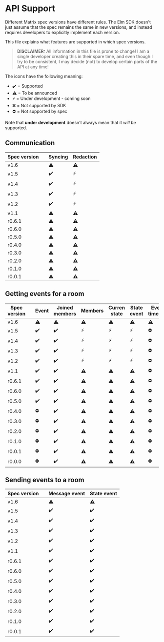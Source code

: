 # API Support

Different Matrix spec versions have different rules. The Elm SDK doesn't just assume that the spec remains the same in new versions, and instead requires developers to explicitly implement each version.

This file explains what features are supported in which spec versions.

> **DISCLAIMER:** All information in this file is prone to change! I am a single developer creating this in their spare time, and even though I try to be consistent, I may decide (not) to develop certain parts of the API at any time!

The icons have the following meaning:

- ✔️ = Supported
- ⚠️ = To be announced
- ⚡ = Under development - coming soon
- ❌ = Not supported by SDK
- ⛔ = Not supported by spec

Note that **under development** doesn't always mean that it _will be_ supported.

## Communication

| **Spec version** |   | Syncing | Redaction |
| ---------------- | - | ------- | --------- |
| v1.6   || ⚠️ | ⚠️ |
| v1.5   || ✔️ | ⚡ |
| v1.4   || ✔️ | ⚡ |
| v1.3   || ✔️ | ⚡ |
| v1.2   || ✔️ | ⚡ |
| v1.1   || ⚠️ | ⚠️ |
| r0.6.1 || ⚠️ | ⚠️ |
| r0.6.0 || ⚠️ | ⚠️ |
| r0.5.0 || ⚠️ | ⚠️ |
| r0.4.0 || ⚠️ | ⚠️ |
| r0.3.0 || ⚠️ | ⚠️ |
| r0.2.0 || ⚠️ | ⚠️ |
| r0.1.0 || ⚠️ | ⚠️ |
| r0.0.1 || ⚠️ | ⚠️ |

## Getting events for a room

| **Spec version** | | Event | Joined members | Members | Curren state | State event | Event at timestamp |
| ---------------- | - | ----- | -------------- | ------- | ------------ | ----------- | ------------------ |
| v1.6   || ⚠️ | ⚠️ | ⚠️ | ⚠️ | ⚠️ | ⚠️ |
| v1.5   || ✔️ | ✔️ | ⚡ | ⚡ | ⚡ | ⛔ |
| v1.4   || ✔️ | ✔️ | ⚡ | ⚡ | ⚡ | ⛔ |
| v1.3   || ✔️ | ✔️ | ⚡ | ⚡ | ⚡ | ⛔ |
| v1.2   || ✔️ | ✔️ | ⚡ | ⚡ | ⚡ | ⛔ |
| v1.1   || ✔️ | ✔️ | ⚠️ | ⚠️ | ⚠️ | ⛔ |
| r0.6.1 || ✔️ | ✔️ | ⚠️ | ⚠️ | ⚠️ | ⛔ |
| r0.6.0 || ✔️ | ✔️ | ⚠️ | ⚠️ | ⚠️ | ⛔ |
| r0.5.0 || ✔️ | ✔️ | ⚠️ | ⚠️ | ⚠️ | ⛔ |
| r0.4.0 || ⛔ | ✔️ | ⚠️ | ⚠️ | ⚠️ | ⛔ |
| r0.3.0 || ⛔ | ✔️ | ⚠️ | ⚠️ | ⚠️ | ⛔ |
| r0.2.0 || ⛔ | ✔️ | ⚠️ | ⚠️ | ⚠️ | ⛔ |
| r0.1.0 || ⛔ | ✔️ | ⚠️ | ⚠️ | ⚠️ | ⛔ |
| r0.0.1 || ⛔ | ✔️ | ⚠️ | ⚠️ | ⚠️ | ⛔ |
| r0.0.0 || ⛔ | ✔️ | ⚠️ | ⚠️ | ⚠️ | ⛔ |

## Sending events to a room

| **Spec version** |   | Message event | State event |
| ---------------- | - | ------------- | ----------- |
| v1.6   || ⚠️ | ⚠️ |
| v1.5   || ✔️ | ✔️ |
| v1.4   || ✔️ | ✔️ |
| v1.3   || ✔️ | ✔️ |
| v1.2   || ✔️ | ✔️ |
| v1.1   || ✔️ | ✔️ |
| r0.6.1 || ✔️ | ✔️ |
| r0.6.0 || ✔️ | ✔️ |
| r0.5.0 || ✔️ | ✔️ |
| r0.4.0 || ✔️ | ✔️ |
| r0.3.0 || ✔️ | ✔️ |
| r0.2.0 || ✔️ | ✔️ |
| r0.1.0 || ✔️ | ✔️ |
| r0.0.1 || ✔️ | ✔️ |
